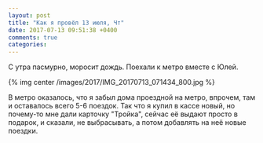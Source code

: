 ```yaml
---
layout: post
title: "Как я провёл 13 июля, Чт"
date: 2017-07-13 09:51:38 +0400
comments: true
categories: 
---
```

С утра пасмурно, моросит дождь. Поехали к метро вместе с Юлей.

{% img center /images/2017/IMG_20170713_071434_800.jpg %}

В метро оказалось, что я забыл дома проездной на метро, впрочем, там и оставалось всего 5-6 поездок. Так что я купил в кассе новый, но почему-то мне дали карточку "Тройка", сейчас её выдают просто в подарок, и сказали, не выбрасывать, а потом добавлять на неё новые поездки.